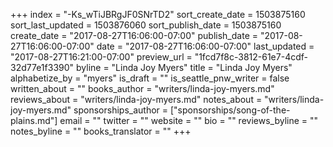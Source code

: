+++
index = "-Ks_wTiJBRgJF0SNrTD2"
sort_create_date = 1503875160
sort_last_updated = 1503876060
sort_publish_date = 1503875160
create_date = "2017-08-27T16:06:00-07:00"
publish_date = "2017-08-27T16:06:00-07:00"
date = "2017-08-27T16:06:00-07:00"
last_updated = "2017-08-27T16:21:00-07:00"
preview_url = "1fcd7f8c-3812-61e7-4cdf-32d77e1f3390"
byline = "Linda Joy Myers"
title = "Linda Joy Myers"
alphabetize_by = "myers"
is_draft = ""
is_seattle_pnw_writer = false
written_about = ""
books_author = "writers/linda-joy-myers.md"
reviews_about = "writers/linda-joy-myers.md"
notes_about = "writers/linda-joy-myers.md"
sponsorships_author = ["sponsorships/song-of-the-plains.md"]
email = ""
twitter = ""
website = ""
bio = ""
reviews_byline = ""
notes_byline = ""
books_translator = ""
+++
